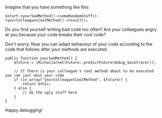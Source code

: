 Imagine that you have something like this:

    $start->yourSadMethod()->someRandomStuff()->yourColleaguesCoolMethod()->result();

Do you find yourself writing bad code too often? Are your colleagues angry at you because your code breaks their cool code?

Don't worry. Now you can adapt behaviour of your code according to the code that follows after your methods are executed.

    public function yourSadMethod() {
	    $future = \MichalJarnot\Future::predictFuture(debug_backtrace());
	    
	    // If there is your colleague's cool method about to be executed you can just omit your code
	    if (in_array("yourColleaguesCoolMethod", $future)) {
	        return $this;
        } else {
	        // do the ugly stuff here
        }
    }

Happy debugging!